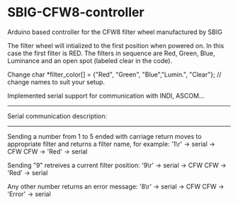 # SBIG-CFW8-controller
Arduino based controller for the CFW8 filter wheel manufactured by SBIG

The filter wheel will intialized to the first position when powered on.
In this case the first filter is RED. The filters in sequence are Red, Green, Blue, Luminance and an open spot (labeled clear in the code).

Change char *filter_color[] = {"Red", "Green", "Blue","Lumin.", "Clear"};  // change names to suit your setup.


Implemented serial support for communication with INDI, ASCOM...

*********************************
Serial communication description:
*********************************

Sending a number from 1 to 5 ended with carriage return moves to appropriate filter and returns a filter name, for example:
'1\r' -> serial -> CFW
CFW -> 'Red' -> serial

Sending "9" retreives a current filter position:
'9\r' -> serial -> CFW
CFW -> 'Red' -> serial

Any other number returns an error message:
'8\r' -> serial -> CFW
CFW -> 'Error' -> serial
